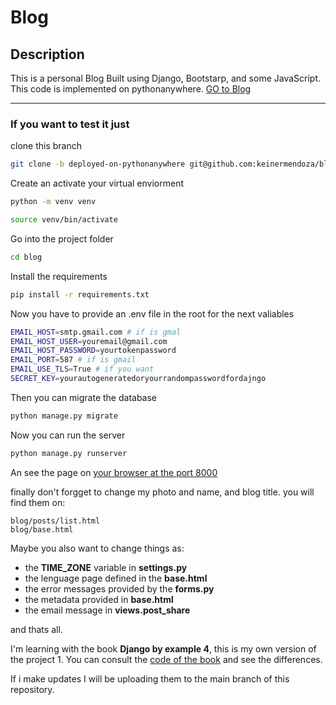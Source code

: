 # Blog
## Description
This is a personal Blog Built using Django, Bootstarp, and some JavaScript.
This code is implemented on pythonanywhere.
[GO to Blog](https://keinermendoza.pythonanywhere.com/blog/)

- - - 

### If you want to test it just

clone this branch

```bash
git clone -b deployed-on-pythonanywhere git@github.com:keinermendoza/blog.git
```

Create an activate your virtual enviorment

```bash
python -m venv venv
```

```bash
source venv/bin/activate
```

Go into the project folder
```bash
cd blog
```
Install the requirements

```bash
pip install -r requirements.txt
```

Now you have to provide an .env file in the root for the next valiables

```bash
EMAIL_HOST=smtp.gmail.com # if is gmal
EMAIL_HOST_USER=youremail@gmail.com
EMAIL_HOST_PASSWORD=yourtokenpassword
EMAIL_PORT=587 # if is gmail
EMAIL_USE_TLS=True # if you want
SECRET_KEY=yourautogeneratedoryourrandompasswordfordajngo
```

Then you can migrate the database

```python
python manage.py migrate
```

Now you can run the server
```python
python manage.py runserver
```

 An see the page on [your browser at the port 8000](http://localhost:8000)


finally don't forgget to
change my photo and name, and blog title. you will find them on:

```files
blog/posts/list.html
blog/base.html
```

Maybe you also want to change things as:
+ the **TIME_ZONE** variable in **settings.py** 
+ the lenguage page defined in the **base.html**
+ the error messages provided by the **forms.py**
+ the metadata provided in **base.html**
+ the email message in **views.post_share**

and thats all.

I'm learning with the book **Django by example 4**, this is my own version of the project 1.
You can consult the [code of the book](https://github.com/PacktPublishing/Django-4-by-example) and see the differences.

If i make updates I will be uploading them to the main branch of this repository.